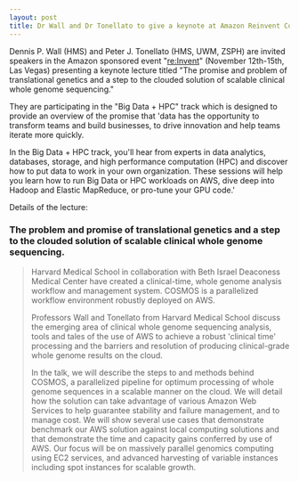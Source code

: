 ```yaml
---
layout: post
title: Dr Wall and Dr Tonellato to give a keynote at Amazon Reinvent Conference
---
```

Dennis P. Wall (HMS) and Peter J. Tonellato (HMS, UWM, ZSPH) are invited speakers in the Amazon sponsored event "<a href='https://reinvent.awsevents.com/index.html'>re:Invent</a>" (November 12th-15th, Las Vegas) presenting a keynote lecture titled "The promise and problem of translational genetics and a step to the clouded solution of scalable clinical whole genome sequencing."

<!--more-->
  
They are participating in the "Big Data + HPC" track which is designed to provide an overview of the promise that 'data has the opportunity to transform teams and build businesses, to drive innovation and help teams iterate more quickly.

In the Big Data + HPC track, you'll hear from experts in data analytics, databases, storage, and high performance computation (HPC) and discover how to put data to work in your own organization. These sessions will help you learn how to run Big Data or HPC workloads on AWS, dive deep into Hadoop and Elastic MapReduce, or pro-tune your GPU code.'

Details of the lecture:
<h3>The problem and promise of translational genetics and a step to the clouded solution of scalable clinical whole genome sequencing.</h3>

<blockquote>
Harvard Medical School in collaboration with Beth Israel Deaconess Medical Center have created a clinical-time, whole genome analysis workflow and management system.  COSMOS is a parallelized workflow environment robustly deployed on AWS.

Professors Wall and Tonellato from Harvard Medical School discuss the emerging area of clinical whole genome sequencing analysis, tools and tales of the use of AWS to achieve a robust 'clinical time' processing and the barriers and resolution of producing clinical-grade whole genome results on the cloud.

In the talk, we will describe the steps to and methods behind COSMOS, a parallelized pipeline for optimum processing of whole genome sequences in a scalable manner on the cloud. We will detail how the solution can take advantage of various Amazon Web Services to help guarantee stability and failure management, and to manage cost. We will show several use cases that demonstrate benchmark our AWS solution against local computing solutions and that demonstrate the time and capacity gains conferred by use of AWS. Our focus will be on massively parallel genomics computing using EC2 services, and advanced harvesting of variable instances including spot instances for scalable growth.
</blockqoute>
